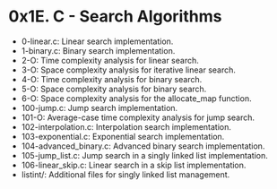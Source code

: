 # 0x1E. C - Search Algorithms

+ 0-linear.c: Linear search implementation.
+ 1-binary.c: Binary search implementation.
+ 2-O: Time complexity analysis for linear search.
+ 3-O: Space complexity analysis for iterative linear search.
+ 4-O: Time complexity analysis for binary search.
+ 5-O: Space complexity analysis for binary search.
+ 6-O: Space complexity analysis for the allocate_map function.
+ 100-jump.c: Jump search implementation.
+ 101-O: Average-case time complexity analysis for jump search.
+ 102-interpolation.c: Interpolation search implementation.
+ 103-exponential.c: Exponential search implementation.
+ 104-advanced_binary.c: Advanced binary search implementation.
+ 105-jump_list.c: Jump search in a singly linked list implementation.
+ 106-linear_skip.c: Linear search in a skip list implementation.
+ listint/: Additional files for singly linked list management.

